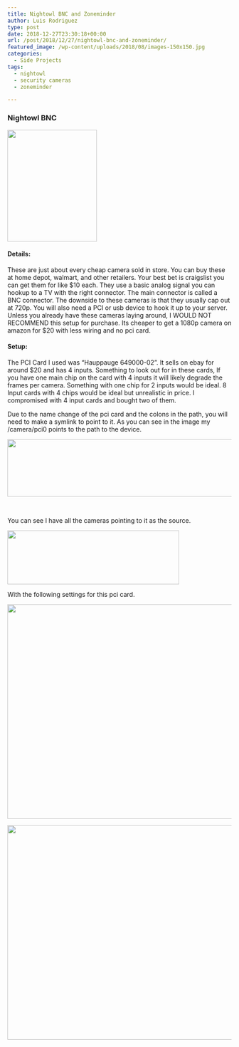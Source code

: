 ```yaml
---
title: Nightowl BNC and Zoneminder
author: Luis Rodriguez
type: post
date: 2018-12-27T23:30:18+00:00
url: /post/2018/12/27/nightowl-bnc-and-zoneminder/
featured_image: /wp-content/uploads/2018/08/images-150x150.jpg
categories:
  - Side Projects
tags:
  - nightowl
  - security cameras
  - zoneminder

---
```

### Nightowl BNC

[<img class="aligncenter size-full wp-image-567" src="https://blog.silocitylabs.com/wp-content/uploads/2018/08/images.jpg" alt="" width="201" height="251" />][1]

#### Details:

These are just about every cheap camera sold in store. You can buy these at home depot, walmart, and other retailers. Your best bet is craigslist you can get them for like $10 each. They use a basic analog signal you can hookup to a TV with the right connector. The main connector is called a BNC connector. The downside to these cameras is that they usually cap out at 720p. You will also need a PCI or usb device to hook it up to your server. Unless you already have these cameras laying around, I WOULD NOT RECOMMEND this setup for purchase. Its cheaper to get a 1080p camera on amazon for $20 with less wiring and no pci card.

<!--more-->

#### Setup:

The PCI Card I used was &#8220;Hauppauge 649000-02&#8221;. It sells on ebay for around $20 and has 4 inputs. Something to look out for in these cards, If you have one main chip on the card with 4 inputs it will likely degrade the frames per camera. Something with one chip for 2 inputs would be ideal. 8 Input cards with 4 chips would be ideal but unrealistic in price. I compromised with 4 input cards and bought two of them.

Due to the name change of the pci card and the colons in the path, you will need to make a symlink to point to it. As you can see in the image my /camera/pci0 points to the path to the device.

[<img class="aligncenter size-full wp-image-718" src="https://blog.silocitylabs.com/wp-content/uploads/2018/12/1-4.png" alt="" width="838" height="129" srcset="https://blog.silocitylabs.com/wp-content/uploads/2018/12/1-4.png 838w, https://blog.silocitylabs.com/wp-content/uploads/2018/12/1-4-300x46.png 300w, https://blog.silocitylabs.com/wp-content/uploads/2018/12/1-4-768x118.png 768w" sizes="(max-width: 838px) 100vw, 838px" />][2]

&nbsp;

You can see I have all the cameras pointing to it as the source.

[<img class="aligncenter size-full wp-image-719" src="https://blog.silocitylabs.com/wp-content/uploads/2018/12/1-5.png" alt="" width="386" height="121" srcset="https://blog.silocitylabs.com/wp-content/uploads/2018/12/1-5.png 386w, https://blog.silocitylabs.com/wp-content/uploads/2018/12/1-5-300x94.png 300w" sizes="(max-width: 386px) 100vw, 386px" />][3]

With the following settings for this pci card.

[<img class="aligncenter size-full wp-image-720" src="https://blog.silocitylabs.com/wp-content/uploads/2018/12/1-6.png" alt="" width="527" height="482" srcset="https://blog.silocitylabs.com/wp-content/uploads/2018/12/1-6.png 527w, https://blog.silocitylabs.com/wp-content/uploads/2018/12/1-6-300x274.png 300w" sizes="(max-width: 527px) 100vw, 527px" />][4]

[<img class="aligncenter size-full wp-image-721" src="https://blog.silocitylabs.com/wp-content/uploads/2018/12/2-2.png" alt="" width="527" height="482" srcset="https://blog.silocitylabs.com/wp-content/uploads/2018/12/2-2.png 527w, https://blog.silocitylabs.com/wp-content/uploads/2018/12/2-2-300x274.png 300w" sizes="(max-width: 527px) 100vw, 527px" />][5]

 [1]: https://blog.silocitylabs.com/wp-content/uploads/2018/08/images.jpg
 [2]: https://blog.silocitylabs.com/wp-content/uploads/2018/12/1-4.png
 [3]: https://blog.silocitylabs.com/wp-content/uploads/2018/12/1-5.png
 [4]: https://blog.silocitylabs.com/wp-content/uploads/2018/12/1-6.png
 [5]: https://blog.silocitylabs.com/wp-content/uploads/2018/12/2-2.png